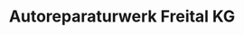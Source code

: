 ---
title: "Autoreparaturwerk Freital KG"
url: /freital/autoreparaturwerk-freital-kg/
shop: Autowerkstatt
---